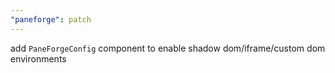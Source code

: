 ```yaml
---
"paneforge": patch
---
```


add `PaneForgeConfig` component to enable shadow dom/iframe/custom dom environments
